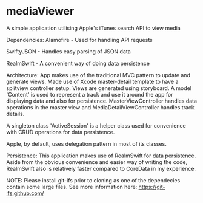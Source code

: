 # mediaViewer
A simple application utilising Apple's iTunes search API to view media

Dependencies:
  Alamofire - Used for handling API requests
  
  SwiftyJSON - Handles easy parsing of JSON data
  
  RealmSwift - A convenient way of doing data persistence
  
Architecture:
  App makes use of the traditional MVC pattern to update and generate views. Made use of Xcode master-detail template to have a splitview controller setup. Views are generated using storyboard. A model 'Content' is used to represent a track and use it around the app for displaying data and also for persistence. MasterViewController handles data operations in the master view and MediaDetailViewController handles track details.
  
  A singleton class 'ActiveSession' is a helper class used for convenience with CRUD operations for data persistence. 
  
  Apple, by default, uses delegation pattern in most of its classes.
 
Persistence:
  This application makes use of RealmSwift for data persistence. Aside from the obvious convenience and easier way of writing the code, RealmSwift also is relatively faster compared to CoreData in my experience.
  
NOTE: Please install git-lfs prior to cloning as one of the dependecies contain some large files. See more information here: https://git-lfs.github.com/
